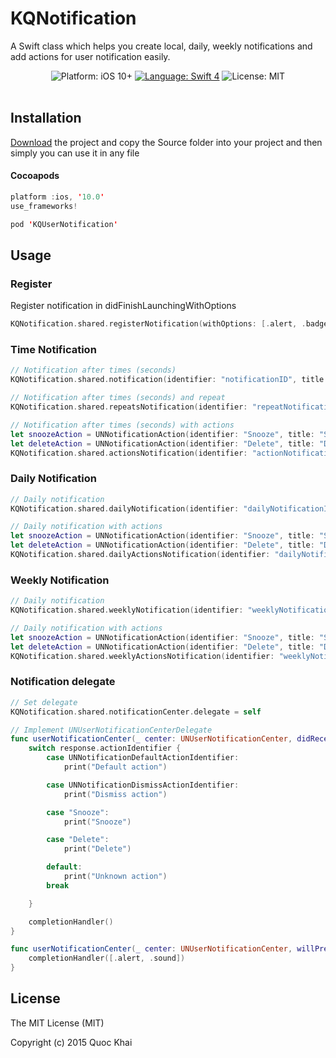 # KQNotification
A Swift class which helps you create local, daily, weekly notifications and add actions for user notification easily.

<p align="center">
<img src="https://img.shields.io/badge/platform-iOS%2010%2B-blue.svg?style=flat" alt="Platform: iOS 10+"/>
<a href="https://developer.apple.com/swift"><img src="https://img.shields.io/badge/language-swift%204-orange.svg?style=flat" alt="Language: Swift 4" /></a>
<img src="http://img.shields.io/badge/license-MIT-lightgrey.svg?style=flat" alt="License: MIT" /> <br><br>
</p>

## Installation
  [Download](https://github.com/quockhai/KQNotification/archive/master.zip) the project and copy the Source folder into your project and then simply you can use it in any file

#### Cocoapods

```swift
platform :ios, '10.0'
use_frameworks!

pod 'KQUserNotification'
```

## Usage

### Register
Register notification in didFinishLaunchingWithOptions
``` swift
KQNotification.shared.registerNotification(withOptions: [.alert, .badge, .sound], completion: nil)
```

### Time Notification
``` swift
// Notification after times (seconds)
KQNotification.shared.notification(identifier: "notificationID", title: "KQNotification", body: "Local notification", after: 100, completion: nil)

// Notification after times (seconds) and repeat
KQNotification.shared.repeatsNotification(identifier: "repeatNotificationID", title: "KQNotification", body: "Repeat notification", after: 100, completion: nil)

// Notification after times (seconds) with actions
let snoozeAction = UNNotificationAction(identifier: "Snooze", title: "Snooze", options: [])
let deleteAction = UNNotificationAction(identifier: "Delete", title: "Delete", options: [.destructive])
KQNotification.shared.actionsNotification(identifier: "actionNotificationID", title: "KQNotification", body: "Actions notification", actions: [snoozeAction, deleteAction], after: 60, repeats: true, completion: nil)
```

### Daily Notification
``` swift
// Daily notification
KQNotification.shared.dailyNotification(identifier: "dailyNotificationID", title: "KQNotification", body: "Daily notification", date: Date(), completion: nil)

// Daily notification with actions
let snoozeAction = UNNotificationAction(identifier: "Snooze", title: "Snooze", options: [])
let deleteAction = UNNotificationAction(identifier: "Delete", title: "Delete", options: [.destructive])
KQNotification.shared.dailyActionsNotification(identifier: "dailyNotificationID", title: "KQNotification", body: "Daily notification with actions", actions: [snoozeAction, deleteAction], date: Date(), completion: nil)
```

### Weekly Notification
``` swift
// Daily notification
KQNotification.shared.weeklyNotification(identifier: "weeklyNotificationID", title: "KQNotification", body: "Weekly notification", date: Date(), completion: nil)

// Daily notification with actions
let snoozeAction = UNNotificationAction(identifier: "Snooze", title: "Snooze", options: [])
let deleteAction = UNNotificationAction(identifier: "Delete", title: "Delete", options: [.destructive])
KQNotification.shared.weeklyActionsNotification(identifier: "weeklyNotificationID", title: "KQNotification", body: "Weekly notification with actions", actions: [snoozeAction, deleteAction], date: Date(), completion: nil)
```

### Notification delegate
```swift
// Set delegate
KQNotification.shared.notificationCenter.delegate = self

// Implement UNUserNotificationCenterDelegate
func userNotificationCenter(_ center: UNUserNotificationCenter, didReceive response: UNNotificationResponse, withCompletionHandler completionHandler: @escaping () -> Void) {
    switch response.actionIdentifier {
        case UNNotificationDefaultActionIdentifier:
            print("Default action")

        case UNNotificationDismissActionIdentifier:
            print("Dismiss action")

        case "Snooze":
            print("Snooze")

        case "Delete":
            print("Delete")

        default:
            print("Unknown action")
        break

    }

    completionHandler()
}

func userNotificationCenter(_ center: UNUserNotificationCenter, willPresent notification: UNNotification, withCompletionHandler completionHandler: @escaping (UNNotificationPresentationOptions) -> Void) {
    completionHandler([.alert, .sound])
}
```

License
--------


The MIT License (MIT)

Copyright (c) 2015 Quoc Khai


